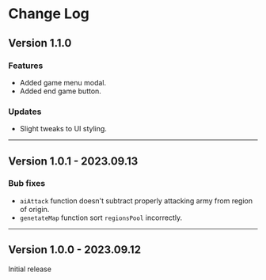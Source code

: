 # Change Log

## Version 1.1.0

### Features

* Added game menu modal.
* Added end game button.

### Updates

* Slight tweaks to UI styling.

---

## Version 1.0.1 - 2023.09.13

### Bub fixes

* `aiAttack` function doesn't subtract properly attacking army from region of origin.
* `genetateMap` function sort `regionsPool` incorrectly.

---

## Version 1.0.0 - 2023.09.12

Initial release
